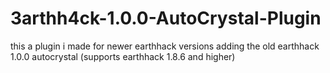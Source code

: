 # 3arthh4ck-1.0.0-AutoCrystal-Plugin

this a plugin i made for newer earthhack versions adding the old earthhack 1.0.0 autocrystal (supports earthhack 1.8.6 and
higher)
